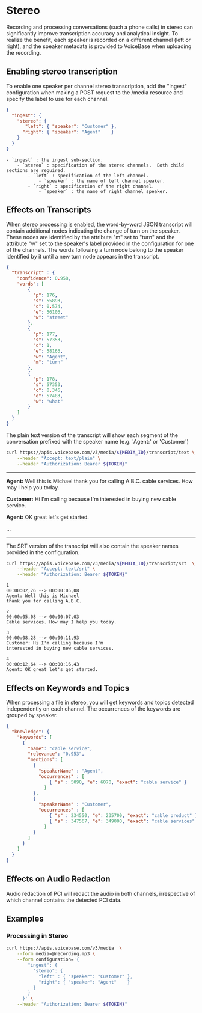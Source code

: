 # Stereo

Recording and processing conversations (such a phone calls) in stereo can significantly improve transcription accuracy and analytical insight. To realize the benefit,  each speaker is recorded on a different channel (left or right), and the speaker metadata is provided to VoiceBase when uploading the recording.

## Enabling stereo transcription

To enable one speaker per channel stereo transcription, add the "ingest" configuration when making a POST request to the /media resource and specify the label to use for each channel.

```json
{
  "ingest": {
    "stereo": {
       "left": { "speaker": "Customer" },
      "right": { "speaker": "Agent"    }
    }
  }
}
```

    - `ingest` : the ingest sub-section.
        - `stereo` : specification of the stereo channels.  Both child sections are required.
            - `left` : specification of the left channel.
                - `speaker` : the name of left channel speaker.
            - `right` : specification of the right channel.
                - `speaker` : the name of right channel speaker.


## Effects on Transcripts

When stereo processing is enabled, the word-by-word JSON transcript will contain additional nodes indicating the change of turn on the speaker. These nodes are identified by the attribute "m" set to "turn" and the attribute "w" set to the speaker's label provided in the configuration for one of the channels. The words following a turn node belong to the speaker identified by it until a new turn node appears in the transcript.

```json
{
  "transcript" : {
    "confidence": 0.958,
    "words": [
        {
          "p": 176,
          "s": 55893,
          "c": 0.574,
          "e": 56103,
          "w": "street"
        },
        {
          "p": 177,
          "s": 57353,
          "c": 1,
          "e": 58163,
          "w": "Agent",
          "m": "turn"
        },
        {
          "p": 178,
          "s": 57353,
          "c": 0.346,
          "e": 57483,
          "w": "what"
        }
    ]
  }
}
```

The plain text version of the transcript will show each segment of the conversation prefixed with the speaker name (e.g. 'Agent:' or  'Customer')

```bash
curl https://apis.voicebase.com/v3/media/${MEDIA_ID}/transcript/text \
    --header "Accept: text/plain" \
    --header "Authorization: Bearer ${TOKEN}"
```

---
**Agent:** Well this is Michael thank you for calling A.B.C. cable services.
How may I help you today.

**Customer:** Hi I'm calling because I'm interested in buying new cable service.

**Agent:** OK great let's get started.  

...

---


The SRT version of the transcript will also contain the speaker names provided in
the configuration.

```bash
curl https://apis.voicebase.com/v3/media/${MEDIA_ID}/transcript/srt  \
    --header "Accept: text/srt" \
    --header "Authorization: Bearer ${TOKEN}"
```

```
1
00:00:02,76 --> 00:00:05,08
Agent: Well this is Michael
thank you for calling A.B.C.

2
00:00:05,08 --> 00:00:07,03
Cable services. How may I help you today.

3
00:00:08,28 --> 00:00:11,93
Customer: Hi I'm calling because I'm
interested in buying new cable services.

4
00:00:12,64 --> 00:00:16,43
Agent: OK great let's get started.

```

## Effects on Keywords and Topics

When processing a file in stereo, you will get keywords and topics detected
independently on each channel. The occurrences of the keywords are grouped by
speaker.

```json
{
  "knowledge": {
    "keywords": [
      {
        "name": "cable service",
        "relevance": "0.953",
        "mentions": [
          {
            "speakerName" : "Agent",
            "occurrences" : [
                { "s" : 5090, "e": 6070, "exact": "cable service" }
              ]
          },
          {
            "speakerName" : "Customer",
            "occurrences" : [
                { "s" : 234550, "e": 235700, "exact": "cable product" },
                { "s" : 347567, "e": 349000, "exact": "cable services" }
              ]
          }
        ]
      }
    ]
  }
}
```

## Effects on Audio Redaction

Audio redaction of PCI will redact the audio in both channels, irrespective of which channel contains the detected PCI data.

## Examples

### Processing in Stereo
```bash
curl https://apis.voicebase.com/v3/media  \
    --form media=@recording.mp3 \
    --form configuration='{
        "ingest": {
          "stereo": {
            "left" : { "speaker": "Customer" },
            "right": { "speaker": "Agent"    }
          }
        }
      }' \
    --header "Authorization: Bearer ${TOKEN}"
```
